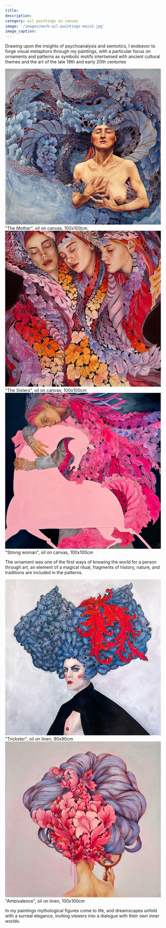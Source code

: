 ```yaml
---
title:
description: 
category: oil paintings on canvas
image: '/images/work-oil-paintings-main2.jpg'
image_caption: 
---
```


Drawing upon the insights of psychoanalysis and semiotics, I endeavor to forge visual metaphors through my paintings, with a particular focus on ornaments and patterns as symbolic motifs intertwined with ancient cultural themes and the art of the late 19th and early 20th centuries

<div class="gallery-box">
  <div class="gallery">
    <div class="gallery-item">
      <div class="gallery-image">
        <img src="/images/mother.jpg" loading="lazy" alt="mother">
      </div>
      <div class="gallery-text">"The Mother", oil on canvas, 100x100cm</div>
    </div>
    <div class="gallery-item">
      <div class="gallery-image">
        <img src="/images/sisters.jpg" loading="lazy" alt="sisters">
      </div>
      <div class="gallery-text">"The Sisters", oil on canvas, 100x100cm</div>
    </div>
    <div class="gallery-item">
      <div class="gallery-image">
        <img src="/images/strong_woman.jpg" loading="lazy" alt="strong_woman">
      </div>
      <div class="gallery-text">"Strong woman", oil on canvas, 100x100cm</div>
  </div>
</div>


The ornament was one of the first ways of knowing the world for a person through art, an element of a magical ritual, fragments of history, nature, and traditions are included in the patterns.
    
<div class="gallery-box">
  <div class="gallery">
    <div class="gallery-item">
      <div class="gallery-image">
        <img src="/images/trickster.jpg" loading="lazy" alt="trickster">
      </div>
      <div class="gallery-text">"Trickster", oil on linen, 90x90cm</div>
    </div> 
    <div class="gallery-item">
      <div class="gallery-image">
        <img src="/images/ambivalence.jpg" loading="lazy" alt="ambivalence">
      </div>
      <div class="gallery-text">"Ambivalence", oil on linen, 100x100cm</div>
    </div>
  </div>
</div>

In my paintings mythological figures come to life, and dreamscapes unfold with a surreal elegance, inviting viewers into a dialogue with their own inner worlds.